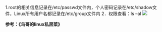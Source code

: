 1.root的相关信息记录在/etc/passwd文件内，个人密码记录在/etc/shadow文件，Linux所有用户名都记录在/etc/group文件内
2．权限查看：ls –al
![](1.jpg)

__参考：《鸟哥的linux私房菜》__